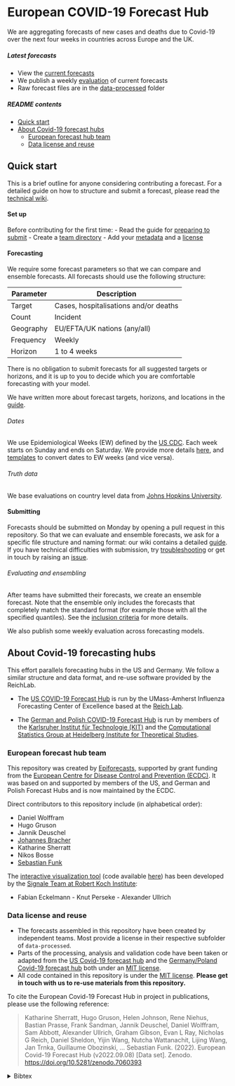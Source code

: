 
<!-- README.md is generated from README.Rmd. Please edit that file -->

# European COVID-19 Forecast Hub

We are aggregating forecasts of new cases and deaths due to Covid-19
over the next four weeks in countries across Europe and the UK.

##### Latest forecasts

  - View the [current
    forecasts](https://covid19forecasthub.eu/visualisation)
  - We publish a weekly
    [evaluation](https://covid19forecasthub.eu/reports) of current
    forecasts
  - Raw forecast files are in the
    [data-processed](https://github.com/epiforecasts/covid19-forecast-hub-europe/tree/main/data-processed)
    folder

##### README contents

  - [Quick start](#quick-start)
  - [About Covid-19 forecast hubs](#about-covid-19-forecasting-hubs)
      - [European forecast hub team](#european-forecast-hub-team)
      - [Data license and reuse](#data-license-and-reuse)

## Quick start

This is a brief outline for anyone considering contributing a forecast.
For a detailed guide on how to structure and submit a forecast, please
read the [technical wiki](../../wiki).

#### Set up

Before contributing for the first time: - Read the guide for [preparing
to submit](../../wiki/Preparing-to-submit) - Create a [team
directory](../../wiki/Creating-a-team-directory) - Add your
[metadata](../../wiki/Metadata) and a [license](../../wiki/Licensing)

#### Forecasting

We require some forecast parameters so that we can compare and ensemble
forecasts. All forecasts should use the following structure:

| Parameter | Description                           |
| --------- | ------------------------------------- |
| Target    | Cases, hospitalisations and/or deaths |
| Count     | Incident                              |
| Geography | EU/EFTA/UK nations (any/all)          |
| Frequency | Weekly                                |
| Horizon   | 1 to 4 weeks                          |

There is no obligation to submit forecasts for all suggested targets or
horizons, and it is up to you to decide which you are comfortable
forecasting with your model.

We have written more about forecast targets, horizons, and locations in
the [guide](../../wiki/Targets-and-horizons).

###### Dates

We use Epidemiological Weeks (EW) defined by the [US
CDC](https://wwwn.cdc.gov/nndss/document/MMWR_Week_overview.pdf). Each
week starts on Sunday and ends on Saturday. We provide more details
[here](../../wiki/Targets-and-horizons#date-format), and
[templates](../../template) to convert dates to EW weeks (and vice
versa).

###### Truth data

We base evaluations on country level data from [Johns Hopkins
University](https://github.com/CSSEGISandData/COVID-19/tree/master/csse_covid_19_data/csse_covid_19_time_series).

#### Submitting

Forecasts should be submitted on Monday by opening a pull request in
this repository. So that we can evaluate and ensemble forecasts, we ask
for a specific file structure and naming format: our wiki contains a
detailed [guide](../../wiki/Forecast-format). If you have technical
difficulties with submission, try
[troubleshooting](../..wiki/Troubleshooting-pull-requests) or get in
touch by raising an [issue](../issues).

###### Evaluating and ensembling

After teams have submitted their forecasts, we create an ensemble
forecast. Note that the ensemble only includes the forecasts that
completely match the standard format (for example those with all the
specified quantiles). See the [inclusion
criteria](../../wiki/Ensembling-and-evaluation) for more details.

We also publish some weekly evaluation across forecasting models.

## About Covid-19 forecasting hubs

This effort parallels forecasting hubs in the US and Germany. We follow
a similar structure and data format, and re-use software provided by the
ReichLab.

  - The [US COVID-19 Forecast
    Hub](https://github.com/reichlab/covid19-forecast-hub) is run by the
    UMass-Amherst Influenza Forecasting Center of Excellence based at
    the [Reich Lab](https://reichlab.io/).

  - The [German and Polish COVID-19 Forecast
    Hub](https://github.com/KITmetricslab/covid19-forecast-hub-de) is
    run by members of the [Karlsruher Institut für Technologie
    (KIT)](https://statistik.econ.kit.edu/index.ph) and the
    [Computational Statistics Group at Heidelberg Institute for
    Theoretical Studies](https://www.h-its.org/research/cst/).

### European forecast hub team

This repository was created by [Epiforecasts](https://epiforecasts.io),
supported by grant funding from the [European Centre for Disease Control
and Prevention (ECDC)](https://www.ecdc.europa.eu/). It was based on and
supported by members of the US, and German and Polish Forecast Hubs and
is now maintained by the ECDC.

Direct contributors to this repository include (in alphabetical order):

  - Daniel Wolffram
  - Hugo Gruson
  - Jannik Deuschel
  - [Johannes
    Bracher](https://statistik.econ.kit.edu/mitarbeiter_2902.php)
  - Katharine Sherratt
  - Nikos Bosse
  - [Sebastian
    Funk](https://www.lshtm.ac.uk/aboutus/people/funk.sebastian)

The [interactive visualization
tool](https://covid19forecasthub.eu/visualisation/) (code available
[here](https://github.com/SignaleRKI/forecast-europe)) has been
developed by the [Signale Team at Robert Koch
Institute](https://www.rki.de/EN/Content/infections/epidemiology/signals/signals_node.html):
- Fabian Eckelmann - Knut Perseke - Alexander Ullrich

### Data license and reuse

  - The forecasts assembled in this repository have been created by
    independent teams. Most provide a license in their respective
    subfolder of `data-processed`.
  - Parts of the processing, analysis and validation code have been
    taken or adapted from the [US Covid-19 forecast
    hub](https://github.com/reichlab/covid19-forecast-hub) and the
    [Germany/Poland Covid-19 forecast
    hub](https://github.com/KITmetricslab/covid19-forecast-hub-de) both
    under an [MIT
    license](https://github.com/reichlab/covid19-forecast-hub/blob/master/LICENSE).
  - All code contained in this repository is under the [MIT
    license](/LICENSE). **Please get in touch with us to re-use
    materials from this repository.**

To cite the European Covid-19 Forecast Hub in project in publications,
please use the following reference:

> Katharine Sherratt, Hugo Gruson, Helen Johnson, Rene Niehus, Bastian
> Prasse, Frank Sandman, Jannik Deuschel, Daniel Wolffram, Sam Abbott,
> Alexander Ullrich, Graham Gibson, Evan L Ray, Nicholas G Reich, Daniel
> Sheldon, Yijin Wang, Nutcha Wattanachit, Lijing Wang, Jan Trnka,
> Guillaume Obozinski, … Sebastian Funk. (2022). European Covid-19
> Forecast Hub (v2022.09.08) \[Data set\]. Zenodo.
> <https://doi.org/10.5281/zenodo.7060393>

<details>

<summary>Bibtex</summary>

``` bibtex
@dataset{katharine_sherratt_2022_7060393,
  author       = {Katharine Sherratt and
                  Hugo Gruson and
                  Helen Johnson and
                  Rene Niehus and
                  Bastian Prasse and
                  Frank Sandman and
                  Jannik Deuschel and
                  Daniel Wolffram and
                  Sam Abbott and
                  Alexander Ullrich and
                  Graham Gibson and
                  Evan L Ray and
                  Nicholas G Reich and
                  Daniel Sheldon and
                  Yijin Wang and
                  Nutcha Wattanachit and
                  Lijing Wang and
                  Jan Trnka and
                  Guillaume Obozinski and
                  Tao Sun and
                  Dorina Thanou and
                  Loic Pottier and
                  Ekaterina Krymova and
                  Maria Vittoria Barbarossa and
                  Neele Leithauser and
                  Jan Mohring and
                  Johanna Schneider and
                  Jaroslaw Wlazlo and
                  Jan Fuhrmann and
                  Berit Lange and
                  Isti Rodiah and
                  Prasith Baccam and
                  Heidi Gurung and
                  Steven Stage and
                  Bradley Suchoski and
                  Jozef Budzinski and
                  Robert Walraven and
                  Inmaculada Villanueva and
                  Vit Tucek and
                  Martin Smid and
                  Milan Zajicek and
                  Cesar Perez Alvarez and
                  Borja Reina and
                  Nikos I Bosse and
                  Sophie Meakin and
                  Pierfrancesco Alaimo Di Loro and
                  Antonello Maruotti and
                  Veronika Eclerova and
                  Andrea Kraus and
                  David Kraus and
                  Lenka Pribylova and
                  Bertsimas Dimitris and
                  Michael Lingzhi Li and
                  Soni Saksham and
                  Jonas Dehning and
                  Sebastian Mohr and
                  Viola Priesemann and
                  Grzegorz Redlarski and
                  Benjamin Bejar and
                  Giovanni Ardenghi and
                  Nicola Parolini and
                  Giovanni Ziarelli and
                  Wolfgang Bock and
                  Stefan Heyder and
                  Thomas Hotz and
                  David E Singh and
                  Miguel Guzman-Merino and
                  Jose L Aznarte and
                  David Morina and
                  Sergio Alonso and
                  Enric Alvarez and
                  Daniel Lopez and
                  Clara Prats and
                  Jan Pablo Burgard and
                  Arne Rodloff and
                  Tom Zimmermann and
                  Alexander Kuhlmann and
                  Janez Zibert and
                  Fulvia Pennoni and
                  Fabio Divino and
                  Marti Catala and
                  Gianfranco Lovison and
                  Paolo Giudici and
                  Barbara Tarantino and
                  Francesco Bartolucci and
                  Giovanna Jona Lasinio and
                  Marco Mingione and
                  Alessio Farcomeni and
                  Ajitesh Srivastava and
                  Pablo Montero-Manso and
                  Aniruddha Adiga and
                  Benjamin Hurt and
                  Bryan Lewis and
                  Madhav Marathe and
                  Przemyslaw Porebski and
                  Srinivasan Venkatramanan and
                  Rafal Bartczuk and
                  Filip Dreger and
                  Anna Gambin and
                  Krzysztof Gogolewski and
                  Magdalena Gruziel-Slomka and
                  Bartosz Krupa and
                  Antoni Moszynski and
                  Karol Niedzielewski and
                  Jedrzej Nowosielski and
                  Maciej Radwan and
                  Franciszek Rakowski and
                  Marcin Semeniuk and
                  Ewa Szczurek and
                  Jakub Zielinski and
                  Jan Kisielewski and
                  Barbara Pabjan and
                  Kirsten Holger and
                  Yuri Kheifetz and
                  Markus Scholz and
                  Marcin Bodych and
                  Maciej Filinski and
                  Radoslaw Idzikowski and
                  Tyll Krueger and
                  Tomasz Ozanski and
                  Johannes Bracher and
                  Sebastian Funk},
  title        = {European Covid-19 Forecast Hub},
  month        = sep,
  year         = 2022,
  publisher    = {Zenodo},
  version      = {v2022.09.08},
  doi          = {10.5281/zenodo.7060393},
  url          = {https://doi.org/10.5281/zenodo.7060393}
}
```

</details>
